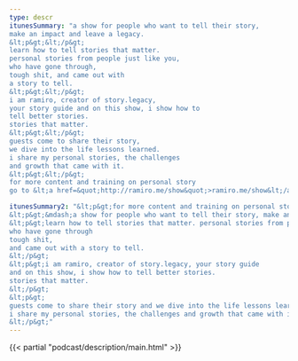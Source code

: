 ```yaml
---
type: descr
itunesSummary: "a show for people who want to tell their story,
make an impact and leave a legacy.
&lt;p&gt;&lt;/p&gt;
learn how to tell stories that matter.
personal stories from people just like you,
who have gone through,
tough shit, and came out with
a story to tell.
&lt;p&gt;&lt;/p&gt;
i am ramiro, creator of story.legacy,
your story guide and on this show, i show how to
tell better stories.
stories that matter.
&lt;p&gt;&lt;/p&gt;
guests come to share their story,
we dive into the life lessons learned.
i share my personal stories, the challenges
and growth that came with it.
&lt;p&gt;&lt;/p&gt;
for more content and training on personal story
go to &lt;a href=&quot;http://ramiro.me/show&quot;>ramiro.me/show&lt;/a&gt;"

itunesSummary2: "&lt;p&gt;for more content and training on personal story go to &lt;a href=&quot;http://ramiro.me/show&quot;&gt;ramiro.me/show&lt;/a&gt;&lt;/p&gt;
&lt;p&gt;&mdash;a show for people who want to tell their story, make an impact and leave a legacy.&lt;/p&gt;
&lt;p&gt;learn how to tell stories that matter. personal stories from people just like you,
who have gone through
tough shit,
and came out with a story to tell.
&lt;/p&gt;
&lt;p&gt;i am ramiro, creator of story.legacy, your story guide
and on this show, i show how to tell better stories.
stories that matter.
&lt;/p&gt;
&lt;p&gt;
guests come to share their story and we dive into the life lessons learned from those personal experiences.
i share my personal stories, the challenges and growth that came with it.
&lt;/p&gt;"
---
```

{{< partial "podcast/description/main.html" >}}
